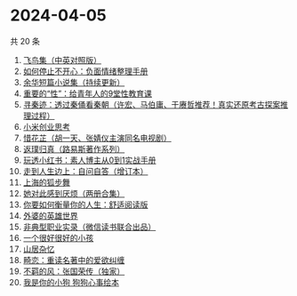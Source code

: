 # 2024-04-05

共 20 条

<!-- BEGIN WEREAD -->
<!-- 最后更新时间 2024-04-05 00:01:19 +0800 -->
1. [飞鸟集（中英对照版）](https://weread.qq.com/web/bookDetail/d8832880813ab8b0eg012786)
1. [如何停止不开心：负面情绪整理手册](https://weread.qq.com/web/bookDetail/d3e326d0813ab8b0cg017513)
1. [余华短篇小说集（持续更新）](https://weread.qq.com/web/bookDetail/59132390813ab8a77g019daa)
1. [重要的“性”：给青年人的9堂性教育课](https://weread.qq.com/web/bookDetail/7e732d50813ab8508g0130ad)
1. [寻秦迹：透过秦俑看秦朝（许宏、马伯庸、于赓哲推荐！真实还原考古探案推理过程）](https://weread.qq.com/web/bookDetail/f9532e50813ab8a7eg01777c)
1. [小米创业思考](https://weread.qq.com/web/bookDetail/43832a10813ab703dg011c78)
1. [惜花芷（胡一天、张婧仪主演同名电视剧）](https://weread.qq.com/web/bookDetail/3e5322805de0693e5700dab)
1. [返璞归真（路易斯著作系列）](https://weread.qq.com/web/bookDetail/5c732380813ab8b0dg010c17)
1. [玩透小红书：素人博主从0到1实战手册](https://weread.qq.com/web/bookDetail/c0a32800813ab8988g0198f7)
1. [走到人生边上：自问自答（增订本）](https://weread.qq.com/web/bookDetail/b9a325207169ff24b9a44bb)
1. [上海的狐步舞](https://weread.qq.com/web/bookDetail/6c732cb0813ab8a23g0127f0)
1. [她对此感到厌烦（两册合集）](https://weread.qq.com/web/bookDetail/e8732330813ab8a71g0131d1)
1. [你要如何衡量你的人生：舒适阅读版](https://weread.qq.com/web/bookDetail/4ee32e00715acf414ee40c6)
1. [外婆的英雄世界](https://weread.qq.com/web/bookDetail/af132330719d6201af1be0f)
1. [非典型职业实录（微信读书联合出品）](https://weread.qq.com/web/bookDetail/16732b90813ab8a30g013885)
1. [一个很好很好的小孩](https://weread.qq.com/web/bookDetail/36d32cc072051fb836d5f01)
1. [山居杂忆](https://weread.qq.com/web/bookDetail/90432270813ab8a7eg018ba7)
1. [畸恋：重读名著中的爱欲纠缠](https://weread.qq.com/web/bookDetail/e1432a90813ab8a2eg01816f)
1. [不羁的风：张国荣传（独家）](https://weread.qq.com/web/bookDetail/459325b07192b26c459dceb)
1. [我是你的小狗 狗狗心事绘本](https://weread.qq.com/web/bookDetail/db632150813ab7ae0g014faa)
<!-- END WEREAD -->